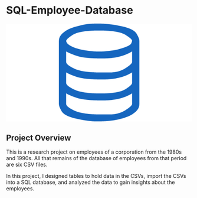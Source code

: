 # SQL-Employee-Database

![sql.png](sql.png)

## Project Overview

This is a research project on employees of a corporation from the 1980s and 1990s. All that remains of the database of employees from that period are six CSV files.

In this project, I designed tables to hold data in the CSVs, import the CSVs into a SQL database, and analyzed the data to gain insights about the employees.